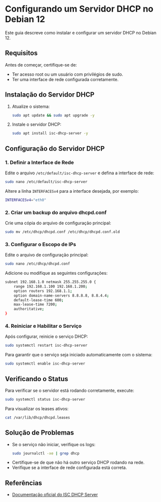 # Configurando um Servidor DHCP no Debian 12

Este guia descreve como instalar e configurar um servidor DHCP no Debian 12.

## Requisitos
Antes de começar, certifique-se de:
- Ter acesso root ou um usuário com privilégios de sudo.
- Ter uma interface de rede configurada corretamente.

## Instalação do Servidor DHCP
1. Atualize o sistema:
   ```bash
   sudo apt update && sudo apt upgrade -y
   ```

2. Instale o servidor DHCP:
   ```bash
   sudo apt install isc-dhcp-server -y
   ```

## Configuração do Servidor DHCP
### 1. Definir a Interface de Rede
Edite o arquivo `/etc/default/isc-dhcp-server` e defina a interface de rede:
   ```bash
   sudo nano /etc/default/isc-dhcp-server
   ```
   Altere a linha `INTERFACESv4` para a interface desejada, por exemplo:
   ```bash
   INTERFACESv4="eth0"
   ```

### 2. Criar um backup do arquivo dhcpd.conf
Crie uma cópia do arquivo de configuração principal:
   ```bash
   sudo mv /etc/dhcp/dhcpd.conf /etc/dhcp/dhcpd.conf.old
   ```

### 3. Configurar o Escopo de IPs
Edite o arquivo de configuração principal:
   ```bash
   sudo nano /etc/dhcp/dhcpd.conf
   ```
   Adicione ou modifique as seguintes configurações:
   ```bash
   subnet 192.168.1.0 netmask 255.255.255.0 {
       range 192.168.1.100 192.168.1.200;
       option routers 192.168.1.1;
       option domain-name-servers 8.8.8.8, 8.8.4.4;
       default-lease-time 600;
       max-lease-time 7200;
       authoritative;
   }
   ```

### 4. Reiniciar e Habilitar o Serviço
Após configurar, reinicie o serviço DHCP:
   ```bash
   sudo systemctl restart isc-dhcp-server
   ```
   Para garantir que o serviço seja iniciado automaticamente com o sistema:
   ```bash
   sudo systemctl enable isc-dhcp-server
   ```

## Verificando o Status
Para verificar se o servidor está rodando corretamente, execute:
   ```bash
   sudo systemctl status isc-dhcp-server
   ```

Para visualizar os leases ativos:
   ```bash
   cat /var/lib/dhcp/dhcpd.leases
   ```

## Solução de Problemas
- Se o serviço não iniciar, verifique os logs:
  ```bash
  sudo journalctl -xe | grep dhcp
  ```
- Certifique-se de que não há outro serviço DHCP rodando na rede.
- Verifique se a interface de rede configurada está correta.

## Referências
- [Documentação oficial do ISC DHCP Server](https://manpages.debian.org/buster/isc-dhcp-server/dhcpd.conf.5.en.html)


